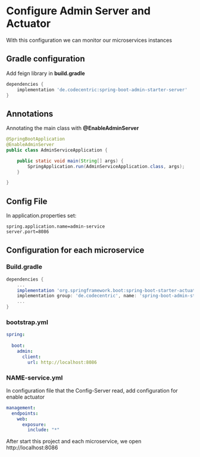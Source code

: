 # Configure Admin Server and Actuator

With this configuration we can monitor our microservices instances 

## Gradle configuration
Add feign library in **build.gradle**

```gradle
dependencies {
	implementation 'de.codecentric:spring-boot-admin-starter-server'
}
```

## Annotations

Annotating the main class with **@EnableAdminServer**

```java
@SpringBootApplication
@EnableAdminServer
public class AdminServiceApplication {

    public static void main(String[] args) {
        SpringApplication.run(AdminServiceApplication.class, args);
    }

}
```

## Config File

In application.properties set:
```properties
spring.application.name=admin-service
server.port=8086
```

## Configuration for each microservice

### Build.gradle

```gradle
dependencies {
    ...
	implementation 'org.springframework.boot:spring-boot-starter-actuator'
	implementation group: 'de.codecentric', name: 'spring-boot-admin-starter-client', version: '2.7.5'
    ...
}
```

### bootstrap.yml

```yml
spring:
  
  boot:
    admin:
      client:
        url: http://localhost:8086
```

### NAME-service.yml

In configuration file that the Config-Server read, add configuration for enable actuator

```yml
management:
  endpoints:
    web:
      exposure:
        include: "*"
```

After start this project and each microservice, we open http://localhost:8086